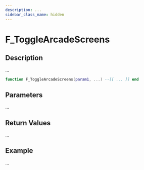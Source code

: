 ```yaml
---
description: ...
sidebar_class_name: hidden
---
```


# F_ToggleArcadeScreens

## Description

...

```lua
function F_ToggleArcadeScreens(param1, ...) --[[ ... ]] end
```

## Parameters

...

## Return Values

...

## Example

...

